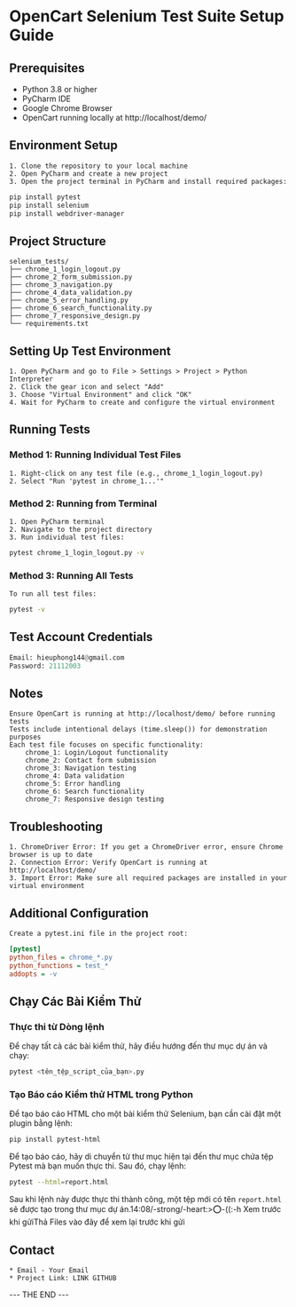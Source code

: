# OpenCart Selenium Test Suite Setup Guide

## Prerequisites
- Python 3.8 or higher
- PyCharm IDE
- Google Chrome Browser
- OpenCart running locally at http://localhost/demo/

## Environment Setup

	1. Clone the repository to your local machine
	2. Open PyCharm and create a new project
	3. Open the project terminal in PyCharm and install required packages:

```bash
pip install pytest
pip install selenium
pip install webdriver-manager
```

## Project Structure
	selenium_tests/
	├── chrome_1_login_logout.py
	├── chrome_2_form_submission.py
	├── chrome_3_navigation.py
	├── chrome_4_data_validation.py
	├── chrome_5_error_handling.py
	├── chrome_6_search_functionality.py
	├── chrome_7_responsive_design.py
	└── requirements.txt

##	Setting Up Test Environment
	1. Open PyCharm and go to File > Settings > Project > Python Interpreter
	2. Click the gear icon and select "Add"
	3. Choose "Virtual Environment" and click "OK"
	4. Wait for PyCharm to create and configure the virtual environment

##	Running Tests
### Method 1: Running Individual Test Files
	1. Right-click on any test file (e.g., chrome_1_login_logout.py)
	2. Select "Run 'pytest in chrome_1...'"
### Method 2: Running from Terminal
	1. Open PyCharm terminal
	2. Navigate to the project directory
	3. Run individual test files:
```bash
pytest chrome_1_login_logout.py -v
```
### Method 3: Running All Tests
	To run all test files:
```bash
pytest -v
```

## Test Account Credentials
```python
Email: hieuphong144@gmail.com
Password: 21112003
```

## Notes
	Ensure OpenCart is running at http://localhost/demo/ before running tests
	Tests include intentional delays (time.sleep()) for demonstration purposes
	Each test file focuses on specific functionality:
		chrome_1: Login/Logout functionality
		chrome_2: Contact form submission
		chrome_3: Navigation testing
		chrome_4: Data validation
		chrome_5: Error handling
		chrome_6: Search functionality
		chrome_7: Responsive design testing

## Troubleshooting
	1. ChromeDriver Error: If you get a ChromeDriver error, ensure Chrome browser is up to date
	2. Connection Error: Verify OpenCart is running at http://localhost/demo/
	3. Import Error: Make sure all required packages are installed in your virtual environment

## Additional Configuration
	Create a pytest.ini file in the project root:
```ini
[pytest]
python_files = chrome_*.py
python_functions = test_*
addopts = -v
```

## Chạy Các Bài Kiểm Thử

### Thực thi từ Dòng lệnh
Để chạy tất cả các bài kiểm thử, hãy điều hướng đến thư mục dự án và chạy:
   ```bash
   pytest <tên_tệp_script_của_bạn>.py
   ```

### Tạo Báo cáo Kiểm thử HTML trong Python
Để tạo báo cáo HTML cho một bài kiểm thử Selenium, bạn cần cài đặt một plugin bằng lệnh: 
```bash
pip install pytest-html
```
Để tạo báo cáo, hãy di chuyển từ thư mục hiện tại đến thư mục chứa tệp Pytest mà bạn muốn thực thi. Sau đó, chạy lệnh: 
```bash
pytest --html=report.html
```

Sau khi lệnh này được thực thi thành công, một tệp mới có tên `report.html` sẽ được tạo trong thư mục dự án.​14:08/-strong/-heart:>:o:-((:-h Xem trước khi gửiThả Files vào đây để xem lại trước khi gửi

## Contact
	* Email - Your Email
	* Project Link: LINK GITHUB


--- THE END ---
